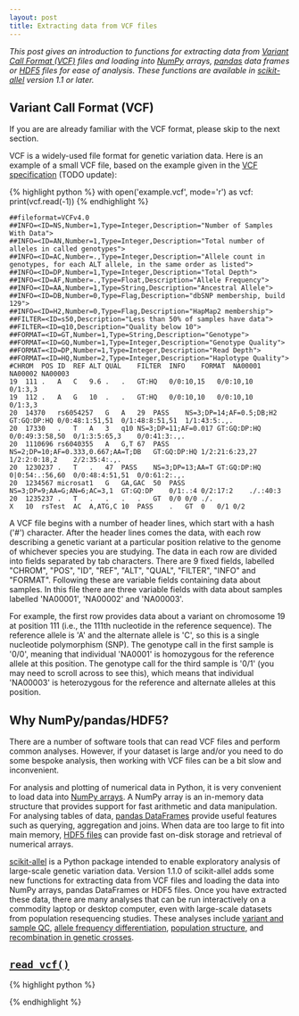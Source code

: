 ```yaml
---
layout: post
title: Extracting data from VCF files
---
```



*This post gives an introduction to functions for extracting data from [Variant Call Format (VCF)](http://TODO) files and loading into [NumPy](http://TODO) arrays, [pandas](http://TODO) data frames or [HDF5](http://TODO) files for ease of analysis. These functions are available in [scikit-allel](http://TODO) version 1.1 or later.*

## Variant Call Format (VCF)

If you are are already familiar with the VCF format, please skip to the next section.

VCF is a widely-used file format for genetic variation data. Here is an example of a small VCF file, based on the example given in the [VCF specification](@@TODO) (TODO update):


{% highlight python %}
with open('example.vcf', mode='r') as vcf:
    print(vcf.read(-1))
{% endhighlight %}

    ##fileformat=VCFv4.0
    ##INFO=<ID=NS,Number=1,Type=Integer,Description="Number of Samples With Data">
    ##INFO=<ID=AN,Number=1,Type=Integer,Description="Total number of alleles in called genotypes">
    ##INFO=<ID=AC,Number=.,Type=Integer,Description="Allele count in genotypes, for each ALT allele, in the same order as listed">
    ##INFO=<ID=DP,Number=1,Type=Integer,Description="Total Depth">
    ##INFO=<ID=AF,Number=.,Type=Float,Description="Allele Frequency">
    ##INFO=<ID=AA,Number=1,Type=String,Description="Ancestral Allele">
    ##INFO=<ID=DB,Number=0,Type=Flag,Description="dbSNP membership, build 129">
    ##INFO=<ID=H2,Number=0,Type=Flag,Description="HapMap2 membership">
    ##FILTER=<ID=s50,Description="Less than 50% of samples have data">
    ##FILTER=<ID=q10,Description="Quality below 10">
    ##FORMAT=<ID=GT,Number=1,Type=String,Description="Genotype">
    ##FORMAT=<ID=GQ,Number=1,Type=Integer,Description="Genotype Quality">
    ##FORMAT=<ID=DP,Number=1,Type=Integer,Description="Read Depth">
    ##FORMAT=<ID=HQ,Number=2,Type=Integer,Description="Haplotype Quality">
    #CHROM	POS	ID	REF	ALT	QUAL	FILTER	INFO	FORMAT	NA00001	NA00002	NA00003
    19	111	.	A	C	9.6	.	.	GT:HQ	0/0:10,15	0/0:10,10	0/1:3,3
    19	112	.	A	G	10	.	.	GT:HQ	0/0:10,10	0/0:10,10	0/1:3,3
    20	14370	rs6054257	G	A	29	PASS	NS=3;DP=14;AF=0.5;DB;H2	GT:GQ:DP:HQ	0/0:48:1:51,51	0/1:48:8:51,51	1/1:43:5:.,.
    20	17330	.	T	A	3	q10	NS=3;DP=11;AF=0.017	GT:GQ:DP:HQ	0/0:49:3:58,50	0/1:3:5:65,3	0/0:41:3:.,.
    20	1110696	rs6040355	A	G,T	67	PASS	NS=2;DP=10;AF=0.333,0.667;AA=T;DB	GT:GQ:DP:HQ	1/2:21:6:23,27	1/2:2:0:18,2	2/2:35:4:.,.
    20	1230237	.	T	.	47	PASS	NS=3;DP=13;AA=T	GT:GQ:DP:HQ	0|0:54:.:56,60	0/0:48:4:51,51	0/0:61:2:.,.
    20	1234567	microsat1	G	GA,GAC	50	PASS	NS=3;DP=9;AA=G;AN=6;AC=3,1	GT:GQ:DP	0/1:.:4	0/2:17:2	./.:40:3
    20	1235237	.	T	.	.	.	.	GT	0/0	0/0	./.
    X	10	rsTest	AC	A,ATG,C	10	PASS	.	GT	0	0/1	0/2
    


A VCF file begins with a number of header lines, which start with a hash ('#') character. After the header lines comes the data, with each row describing a genetic variant at a particular position relative to the genome of whichever species you are studying. The data in each row are divided into fields separated by tab characters. There are 9 fixed fields, labelled "CHROM", "POS", "ID", "REF", "ALT", "QUAL", "FILTER", "INFO" and "FORMAT". Following these are variable fields containing data about samples. In this file there are three variable fields with data about samples labelled 'NA00001', 'NA00002' and 'NA00003'.

For example, the first row provides data about a variant on chromosome 19 at position 111 (i.e., the 111th nucleotide in the reference sequence). The reference allele is 'A' and the alternate allele is 'C', so this is a single nucleotide polymorphism (SNP). The genotype call in the first sample is '0/0', meaning that individual 'NA0001' is homozygous for the reference allele at this position. The genotype call for the third sample is '0/1' (you may need to scroll across to see this), which means that individual 'NA00003' is heterozygous for the reference and alternate alleles at this position.

## Why NumPy/pandas/HDF5?

There are a number of software tools that can read VCF files and perform common analyses. However, if your dataset is large and/or you need to do some bespoke analysis, then working with VCF files can be a bit slow and inconvenient.

For analysis and plotting of numerical data in Python, it is very convenient to load data into [NumPy arrays](@@TODO). A NumPy array is an in-memory data structure that provides support for fast arithmetic and data manipulation. For analysing tables of data, [pandas DataFrames](@@TODO) provide useful features such as querying, aggregation and joins. When data are too large to fit into main memory, [HDF5 files](@@TODO) can provide fast on-disk storage and retrieval of numerical arrays. 

[scikit-allel](@@TODO) is a Python package intended to enable exploratory analysis of large-scale genetic variation data. Version 1.1.0 of scikit-allel adds some new functions for extracting data from VCF files and loading the data into NumPy arrays, pandas DataFrames or HDF5 files. Once you have extracted these data, there are many analyses that can be run interactively on a commodity laptop or desktop computer, even with large-scale datasets from population resequencing studies. These analyses include [variant and sample QC](@@TODO), [allele frequency differentiation](@@TODO), [population structure](@@TODO), and [recombination in genetic crosses](@@TODO).

## [`read_vcf()`](@@TODO)


{% highlight python %}

{% endhighlight %}
